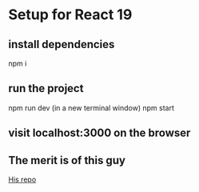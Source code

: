 # Setup for React 19

## install dependencies

npm i

## run the project

npm run dev
(in a new terminal window) npm start

## visit localhost:3000 on the browser

## The merit is of this guy

[His repo](https://github.com/adamjberg/react-server-components)
